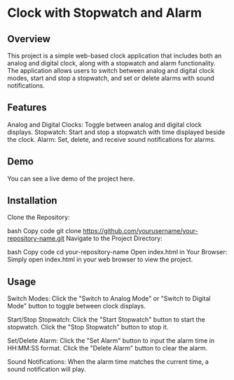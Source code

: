 # Clock with Stopwatch and Alarm
## Overview
This project is a simple web-based clock application that includes both an analog and digital clock, along with a stopwatch and alarm functionality. The application allows users to switch between analog and digital clock modes, start and stop a stopwatch, and set or delete alarms with sound notifications.

## Features
Analog and Digital Clocks: Toggle between analog and digital clock displays.
Stopwatch: Start and stop a stopwatch with time displayed beside the clock.
Alarm: Set, delete, and receive sound notifications for alarms.
## Demo
You can see a live demo of the project here.

## Installation
Clone the Repository:

bash
Copy code
git clone https://github.com/yourusername/your-repository-name.git
Navigate to the Project Directory:

bash
Copy code
cd your-repository-name
Open index.html in Your Browser: Simply open index.html in your web browser to view the project.

## Usage
Switch Modes: Click the "Switch to Analog Mode" or "Switch to Digital Mode" button to toggle between clock displays.

Start/Stop Stopwatch: Click the "Start Stopwatch" button to start the stopwatch. Click the "Stop Stopwatch" button to stop it.

Set/Delete Alarm: Click the "Set Alarm" button to input the alarm time in HH:MM:SS format. Click the "Delete Alarm" button to clear the alarm.

Sound Notifications: When the alarm time matches the current time, a sound notification will play.
